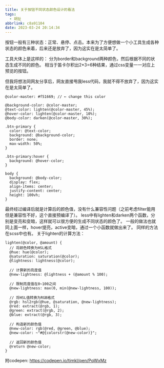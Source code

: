 ```yaml
---
title: 关于按钮不同状态颜色设计的看法
tags:
  - 胡扯
abbrlink: c8a91104
date: 2023-03-24 20:14:34
---
```

按钮一般有三种状态：正常、悬停、点击。本来为了方便想做一个小工具生成各种状态的颜色来着，后来还是放弃了，因为这实在是太简单了。
<!--more-->
工具大体上是这样的：
分为border和background两种颜色，然后根据不同的状态生成不同的颜色。
相当于笛卡尔积出2*3=6种结果，通过css变量一一对应上预览的按钮。

但我将想法同网友分享后，网友直接甩我less代码，我就不得不放弃了，因为这实在是太简单了。

```less
@color-master: #f51669; // ← change this color

@background-color: @color-master;
@text-color: lighten(@color-master, 45%);
@hover-color: lighten(@color-master, 10%);
@body-color: darken(@color-master, 30%);

.btn-primary {
  color: @text-color;
  background: @background-color;
  border: none;
  max-width: 50%;
}

.btn-primary:hover {
  background: @hover-color;
}

body {
  background: @body-color;
  display: flex;
  align-items: center;
  justify-content: center;
  height: 100vh;
}
```
最终经过编译后就是计算后的颜色值，没有什么兼容性问题（之前考虑filter能用但是兼容性不好，这个直接预编译了）。
less中有lighten和darken两个函数，分别是变亮和变暗，这样就可以很方便的生成不同状态的颜色了。
一般的做法也就同上面一样，hover提亮，active变暗，通过一个小函数就做出来了。
同样的方法在scss中也有。
关于lighten的计算方法：
```less
lighten(@color, @amount) {
  // 将颜色转换为HSL格式
  @hue: hue(@color);
  @saturation: saturation(@color);
  @lightness: lightness(@color);

  // 计算新的亮度值
  @new-lightness: @lightness + (@amount % 100);

  // 限制亮度值在0~100之间
  @new-lightness: max(0, min(@new-lightness, 100));

  // 将HSL值转换为RGB格式
  @rgb: hsl2rgb(@hue, @saturation, @new-lightness);
  @red: extract(@rgb, 1);
  @green: extract(@rgb, 2);
  @blue: extract(@rgb, 3);

  // 构造新的颜色值
  @new-color: rgb(@red, @green, @blue);
  @new-color: ~"#@{colorstr(@new-color)}";

  // 返回新的颜色值
  @return @new-color;
}
```

附codepen:
https://codepen.io/timkl/pen/PqWxMz
